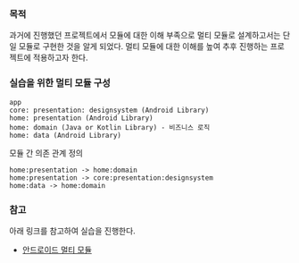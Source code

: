 ### 목적
과거에 진행했던 프로젝트에서 모듈에 대한 이해 부족으로 멀티 모듈로 설계하고서는 단일 모듈로 구현한 것을 알게 되었다. 멀티 모듈에 대한 이해를 높여 추후 진행하는 프로젝트에 적용하고자 한다.  


### 실습을 위한 멀티 모듈 구성
```
app
core: presentation: designsystem (Android Library)
home: presentation (Android Library)
home: domain (Java or Kotlin Library) - 비즈니스 로직
home: data (Android Library)
```
모듈 간 의존 관계 정의
```
home:presentation -> home:domain
home:presentation -> core:presentation:designsystem
home:data -> home:domain
```

### 참고 
아래 링크를 참고하여 실습을 진행한다.
- [안드로이드 멀티 모듈](https://dev-inventory.com/55)
